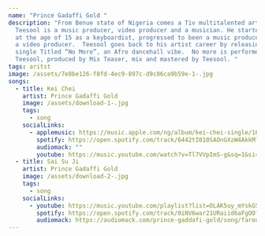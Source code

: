 ```yaml
---
name: "Prince Gadaffi Gold "
description: "From Benue state of Nigeria comes a Tiv multitalented artist.
  Teesool is a music producer, video producer and a musician. He started music
  at the age of 15 as a keyboardist, progressed to been a music producer and to
  a video producer.  Teesool goes back to his artist career by releasing a new
  single Titled “No More”, an Afro dancehall vibe.  No more is performed by
  Teesool, produced by Mix Teaser, mix and mastered by Teesool. "
tags: aritst
image: /assets/7e8be126-f8fd-4ec9-897c-d9c86ca9b59e-1-.jpg
songs:
  - title: Kei Chei
    artist: Prince Gadaffi Gold
    image: /assets/download-1-.jpg
    tags:
      - song
    socialLinks:
      - applemusic: https://music.apple.com/ng/album/kei-chei-single/1693085836
        spotify: https://open.spotify.com/track/6442tI010SAOnGXzW4AkkM?si=RBZJyrT0QwOv8IGFHUgsUQ
        audiomack: ""
        youtube: https://music.youtube.com/watch?v=Tl7VVpImS-g&sq=1&si=C748daUDlFkDSQFr
  - title: Sai Su Ji
    artist: Prince Gadaffi Gold
    image: /assets/download-2-.jpg
    tags:
      - song
    socialLinks:
      - youtube: https://music.youtube.com/playlist?list=OLAK5uy_mYskGSGQlwPBgsgRzpUOoxt8mpQANT_ec&si=YI2QzenaS-uQJV6L
        spotify: https://open.spotify.com/track/0iNV6war21URaiid6aFgOO?si=OGiug8U6R2eT4ukparYDoQ
        audiomack: https://audiomack.com/prince-gaddafi-gold/song/farouq-sai-su-ji-leak
---
```

